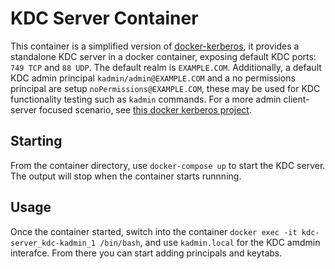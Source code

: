 # KDC Server Container
This container is a simplified version of [docker-kerberos](https://github.com/ist-dsi/docker-kerberos), it provides a standalone KDC server in a docker container, exposing default KDC ports: `749 TCP` and `88 UDP`. The default realm is `EXAMPLE.COM`. Additionally, a default KDC admin principal `kadmin/admin@EXAMPLE.COM` and a no permissions principal are setup `noPermissions@EXAMPLE.COM`, these may be used for KDC functionality testing such as `kadmin` commands. For a more admin client-server focused scenario, see [this docker kerberos project](https://github.com/ist-dsi/docker-kerberos).

## Starting
From the container directory, use `docker-compose up` to start the KDC server. The output will stop when the container starts runnning.

## Usage
Once the container started, switch into the container `docker exec -it kdc-server_kdc-kadmin_1 /bin/bash`, and use `kadmin.local` for the KDC amdmin interafce. From there you can start adding principals and keytabs. 
